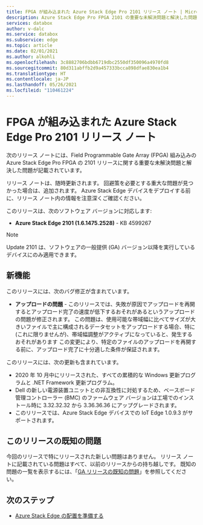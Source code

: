 ```yaml
---
title: FPGA が組み込まれた Azure Stack Edge Pro 2101 リリース ノート | Microsoft Docs
description: Azure Stack Edge Pro FPGA 2101 の重要な未解決問題と解決した問題について説明します。
services: databox
author: v-dalc
ms.service: databox
ms.subservice: edge
ms.topic: article
ms.date: 02/01/2021
ms.author: alkohli
ms.openlocfilehash: 3c8882706bdbb6719dbc2550df350096a4970fd8
ms.sourcegitcommit: 80d311abffb2d9a457333bcca898dfae830ea1b4
ms.translationtype: HT
ms.contentlocale: ja-JP
ms.lasthandoff: 05/26/2021
ms.locfileid: "110461224"
---
```

# <a name="azure-stack-edge-pro-with-fpga-2101-release-notes"></a>FPGA が組み込まれた Azure Stack Edge Pro 2101 リリース ノート

次のリリース ノートには、Field Programmable Gate Array (FPGA) 組み込みの Azure Stack Edge Pro FPGA の 2101 リリースに関する重要な未解決問題と解決した問題が記載されています。

リリース ノートは、随時更新されます。 回避策を必要とする重大な問題が見つかった場合は、追加されます。 Azure Stack Edge デバイスをデプロイする前に、リリース ノート内の情報を注意深くご確認ください。  

このリリースは、次のソフトウェア バージョンに対応します:

- **Azure Stack Edge 2101 (1.6.1475.2528)** - KB 4599267

> [!NOTE]
> Update 2101 は、ソフトウェアの一般提供 (GA) バージョン以降を実行しているデバイスにのみ適用できます。

## <a name="whats-new"></a>新機能

このリリースには、次のバグ修正が含まれています。

- **アップロードの問題** - このリリースでは、失敗が原因でアップロードを再開するとアップロード完了の速度が低下するおそれがあるというアップロードの問題が修正されます。 この問題は、使用可能な帯域幅に比べてサイズが大きいファイルで主に構成されるデータセットをアップロードする場合、特に (これに限りませんが)、帯域幅調整がアクティブになっていると、発生するおそれがあります この変更により、特定のファイルのアップロードを再開する前に、アップロード完了に十分適した条件が保証されます。

このリリースには、次の更新も含まれています。

- 2020 年 10 月中にリリースされた、すべての累積的な Windows 更新プログラムと .NET Framework 更新プログラム。
- Dell の新しい電源装置ユニットとの非互換性に対処するため、ベースボード管理コントローラー (BMC) のファームウェア バージョンは工場でのインストール時に 3.32.32.32 から 3.36.36.36 にアップグレードされます。
- このリリースでは、Azure Stack Edge デバイスでの IoT Edge 1.0.9.3 がサポートされます。

## <a name="known-issues-in-this-release"></a>このリリースの既知の問題

今回のリリースで特にリリースされた新しい問題はありません。 リリース ノートに記載されている問題はすべて、以前のリリースからの持ち越しです。 既知の問題の一覧を表示するには、「[GA リリースの既知の問題](../databox-gateway/data-box-gateway-release-notes.md#known-issues-in-ga-release)」を参照してください。

## <a name="next-steps"></a>次のステップ

- [Azure Stack Edge の配置を準備する](../databox-online/azure-stack-edge-deploy-prep.md)